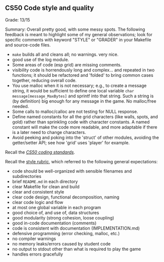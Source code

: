 ## CS50 Code style and quality

Grade: 13/15

Summary:  Overall pretty good, with some messy spots.
The following feedback is meant to highlight some of my general observations;
look for specific comments with keyword "STYLE" or "GRADER" in your Makefile and source-code files.

* `make` builds all and cleans all; no warnings.  very nice.
* good use of the log module.
* Some areas of code (esp grid) are missing comments.
* visibility code is horrendously long and complex... and repeated in two functions; it should be refactored and 'folded' to bring common cases together, reducing overall code.
* You use malloc when it is not necessary; e.g., to create a message string, it would be sufficient to define one local variable `char message[message_MaxBytes]` and sprintf into that string.  Such a string is (by definition) big enough for any message in the game.  No malloc/free needed.
* Some calls to malloc/calloc are not testing for NULL response.
* Define named constants for all the grid characters (like walls, spots, and gold) rather than sprinkling code with character constants.  A named constant will make the code more readable, and more adaptable if there is a later need to change characters.
* Avoid peeking and poking into the 'struct' of other modules, avoiding the getter/setter API; see how 'grid' uses 'player' for example.

Recall the *[CS50 coding standards](https://www.cs.dartmouth.edu/~cs50/Labs/CodingStyle.html)*.

Recall the [style rubric](https://github.com/cs50spring2021/nuggets-info/blob/main/rubric.md#code-style-and-quality-15), which referred to the following general expectations:

* code should be well-organized with sensible filenames and subdirectories
* brief `README.md` in each directory
* clear Makefile for clean and build
* clear and consistent style
* clear code design, functional decomposition, naming
* clear code logic and flow
* at most one global variable in each program
* good choice of, and use of, data structures
* good modularity (strong cohesion, loose coupling)
* good in-code documentation (comments)
* code is consistent with documentation (IMPLEMENTATION.md)
* defensive programming (error checking, malloc, etc.)
* no compiler warnings
* no memory leaks/errors caused by student code
* no output to stdout other than what is required to play the game
* handles errors gracefully
